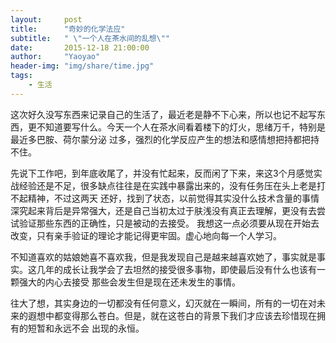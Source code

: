 ```yaml
---
layout:     post
title:      "奇妙的化学法应"
subtitle:   " \"一个人在茶水间的乱想\""
date:       2015-12-18 21:00:00
author:     "Yaoyao"
header-img: "img/share/time.jpg"
tags:
    - 生活
---
```


这次好久没写东西来记录自己的生活了，最近老是静不下心来，所以也记不起写东西，更不知道要写什么。今天一个人在茶水间看着楼下的灯火，思绪万千，特别是最近多巴胺、荷尔蒙分泌
过多，强烈的化学反应产生的想法和感情想把持都把持不住。

先说下工作吧，到年底收尾了，并没有忙起来，反而闲了下来，来这3个月感觉实战经验还是不足，很多缺点往往是在实践中暴露出来的，没有任务压在头上老是打不起精神，不过这两天
还好，找到了状态，以前觉得其实没什么技术含量的事情深究起来背后是异常强大，还是自己当初太过于肤浅没有真正去理解，更没有去尝试验证那些东西的正确性，只是被动的去接受。
我想这一点必须要从现在开始去改变，只有亲手验证的理论才能记得更牢固。虚心地向每一个人学习。


不知道喜欢的姑娘她喜不喜欢我，但是我发现自己是越来越喜欢她了，事实就是事实。这几年的成长让我学会了去坦然的接受很多事物，即使最后没有什么也该有一颗强大的内心去接受
那些会发生但是现在还未发生的事情。

往大了想，其实身边的一切都没有任何意义，幻灭就在一瞬间，所有的一切在对未来的遐想中都变得那么苍白。但是，就在这苍白的背景下我们才应该去珍惜现在拥有的短暂和永远不会
出现的永恒。
